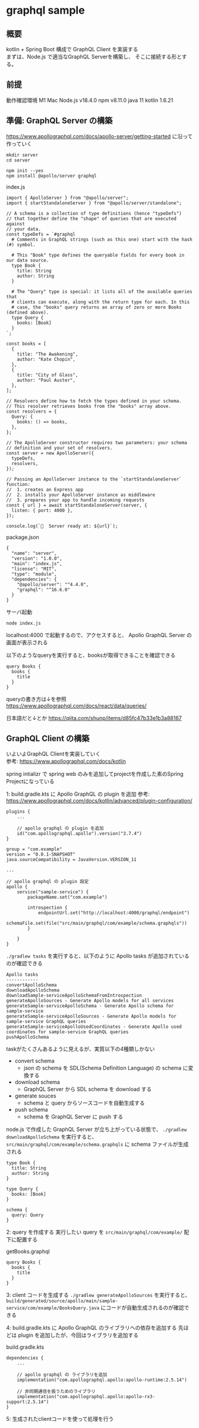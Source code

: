 # graphql sample
## 概要
kotlin + Spring Boot 構成で GraphQL Client を実装する  
まずは、Node.js で適当なGraphQL Serverを構築し、
そこに接続する形とする。

## 前提
動作確認環境
M1 Mac
Node.js v18.4.0
npm v8.11.0
java 11
kotlin 1.6.21


## 準備: GraphQL Server の構築

https://www.apollographql.com/docs/apollo-server/getting-started
に沿って作っていく

```
mkdir server
cd server

npm init --yes
npm install @apollo/server graphql
```

index.js
```
import { ApolloServer } from "@apollo/server";
import { startStandaloneServer } from "@apollo/server/standalone";

// A schema is a collection of type definitions (hence "typeDefs")
// that together define the "shape" of queries that are executed against
// your data.
const typeDefs = `#graphql
  # Comments in GraphQL strings (such as this one) start with the hash (#) symbol.

  # This "Book" type defines the queryable fields for every book in our data source.
  type Book {
    title: String
    author: String
  }

  # The "Query" type is special: it lists all of the available queries that
  # clients can execute, along with the return type for each. In this
  # case, the "books" query returns an array of zero or more Books (defined above).
  type Query {
    books: [Book]
  }
`;

const books = [
  {
    title: "The Awakening",
    author: "Kate Chopin",
  },
  {
    title: "City of Glass",
    author: "Paul Auster",
  },
];

// Resolvers define how to fetch the types defined in your schema.
// This resolver retrieves books from the "books" array above.
const resolvers = {
  Query: {
    books: () => books,
  },
};

// The ApolloServer constructor requires two parameters: your schema
// definition and your set of resolvers.
const server = new ApolloServer({
  typeDefs,
  resolvers,
});

// Passing an ApolloServer instance to the `startStandaloneServer` function:
//  1. creates an Express app
//  2. installs your ApolloServer instance as middleware
//  3. prepares your app to handle incoming requests
const { url } = await startStandaloneServer(server, {
  listen: { port: 4000 },
});

console.log(`🚀  Server ready at: ${url}`);
```

package.json
```
{
  "name": "server",
  "version": "1.0.0",
  "main": "index.js",
  "license": "MIT",
  "type": "module",
  "dependencies": {
    "@apollo/server": "^4.4.0",
    "graphql": "^16.6.0"
  }
}
```

サーバ起動
```
node index.js
```

localhost:4000 で起動するので、アクセスすると、 Apollo GraphQL Server の画面が表示される

以下のようなqueryを実行すると、booksが取得できることを確認できる
```
query Books {
  books {
    title
  }
}
```

queryの書き方は↓を参照
https://www.apollographql.com/docs/react/data/queries/

日本語だと↓とか
https://qiita.com/shunp/items/d85fc47b33e1b3a88167


## GraphQL Client の構築
いよいよGraphQL Clientを実装していく  
参考: https://www.apollographql.com/docs/kotlin

spring intializr で spring web のみを追加してprojectを作成した素のSpring Projectになっている


1: build.gradle.kts に Apollo GraphQL の plugin を追加
参考: https://www.apollographql.com/docs/kotlin/advanced/plugin-configuration/

```
plugins {
    ...

	// apollo graphql の plugin を追加
	id("com.apollographql.apollo").version("3.7.4")
}

group = "com.example"
version = "0.0.1-SNAPSHOT"
java.sourceCompatibility = JavaVersion.VERSION_11

...

// apollo graphql の plugin 設定
apollo {
	service("sample-service") {
		packageName.set("com.example")

		introspection {
			endpointUrl.set("http://localhost:4000/graphql/endpoint")
			schemaFile.set(file("src/main/graphql/com/example/schema.graphqls"))
		}

	}
}
```

 `./gradlew tasks` を実行すると、以下のように Apollo tasks が追加されているのが確認できる


```
Apollo tasks
------------
convertApolloSchema
downloadApolloSchema
downloadSample-serviceApolloSchemaFromIntrospection
generateApolloSources - Generate Apollo models for all services
generateSample-serviceApolloSchema - Generate Apollo schema for sample-service
generateSample-serviceApolloSources - Generate Apollo models for sample-service GraphQL queries
generateSample-serviceApolloUsedCoordinates - Generate Apollo used coordinates for sample-service GraphQL queries
pushApolloSchema
```

taskがたくさんあるように見えるが、実質以下の4種類しかない
- convert schema
  - json の schema を SDL(Schema Definition Language) の schema に変換する
- download schema
  - GraphQL Server から SDL schema を download する
- generate souces
  - schema と query からソースコードを自動生成する
- push schema 
  - schema を GraphQL Server に push する



node.js で作成した GraphQL Server が立ち上がっている状態で、
`./gradlew downloadApolloSchema` を実行すると、`src/main/graphql/com/example/schema.graphqls` に schema ファイルが生成される

```
type Book {
  title: String
  author: String
}

type Query {
  books: [Book]
}

schema {
  query: Query
}
```


2: query を作成する
実行したい query を `src/main/graphql/com/example/` 配下に配置する

getBooks.graphql
```
query Books {
  books {
    title
  }
}
```

3: client コードを生成する
`./gradlew generateApolloSources` を実行すると、 `build/generated/source/apollo/main/sample-service/com/example/BooksQuery.java` にコードが自動生成されるのが確認できる

4: build.gradle.kts に Apollo GraphQL のライブラリへの依存を追加する
先ほどは plugin を追加したが、今回はライブラリを追加する

build.gradle.kts
```
dependencies {
    ...

    // apollo graphql の ライブラリを追加
	implementation("com.apollographql.apollo:apollo-runtime:2.5.14")

	// 非同期通信を扱うためのライブラリ
	implementation("com.apollographql.apollo:apollo-rx3-support:2.5.14")
}
```

5: 生成されたclientコードを使って処理を行う
